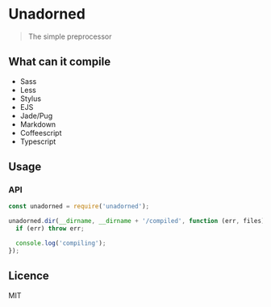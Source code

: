 # Unadorned

> The simple preprocessor

## What can it compile
- Sass
- Less
- Stylus
- EJS
- Jade/Pug
- Markdown
- Coffeescript
- Typescript

## Usage
### API
```javascript
const unadorned = require('unadorned');

unadorned.dir(__dirname, __dirname + '/compiled', function (err, files) {
  if (err) throw err;

  console.log('compiling');
});
```

## Licence
MIT

